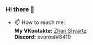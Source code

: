 ### Hi there 👋

- 📫 How to reach me:<br>
**My VKontakte:** [Zhan Shvartz](https://vk.com/X_vorost)<br>
**Discord:** xvorost#8419
<!--
**xvorost/xvorost** is a ✨ _special_ ✨ repository because its `README.md` (this file) appears on your GitHub profile.

Here are some ideas to get you started:

- 🔭 I’m currently working on ...
- 🌱 I’m currently learning ...
- 👯 I’m looking to collaborate on ...
- 🤔 I’m looking for help with ...
- 💬 Ask me about ...
- 📫 How to reach me: ...
- 😄 Pronouns: ...
- ⚡ Fun fact: ...
-->
